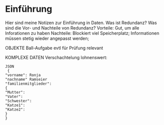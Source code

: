 # Einführung

Hier sind meine Notizen zur Einführung in Daten.
Was ist Redundanz?
Was sind die Vor- und Nachteile von Redundanz?
Vorteile: Gut, um alle Inforationen zu haben
Nachteile: Blockiert viel Speicherplatz; Informationen müssen stetig wieder angepasst werden;

OBJEKTE
Ball-Aufgabe evtl für Prüfung relevant

KOMPLEXE DATEN
Verschachtelung lohnenswert: 
```
JSON
 {
"vorname": Ronja
"nachname" Ramseier
"familienmitglieder": 
{
"Mutter":
"Vater":
"Schwester":
"Katze1":
"Katze2":
}
}
